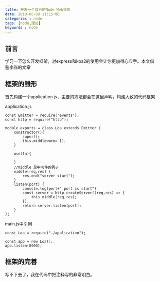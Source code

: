 ```yaml
---
title: 开发一个自己的Node Web框架
date: 2018-06-09 11:15:00
categories : node
tags: [node,理论]
keywords : node
---
```


## 前言
学习一下怎么开发框架，对express和koa2的使用会让你更加得心应手。本文借鉴李锴的文章

## 框架的雏形

首先构建一个application.js，主要的方法都会在这里声明，构建大致的代码框架

application.js

```
const Emitter = require('events');
const http = require("http");

module.exports = class Loa extends Emitter {
    constructor(){
        super();
        this.middleware= [];
    }

    use(fn){

    }
    //middle 是中间件的例子
    middle(req,res) {
        res.end("server start");
    }
    listen(port) {
        console.log(port+" port is start")
        const server = http.createServer((req,res) => {
            this.middle(req,res);
        });
        return server.listen(port);
    }
};

```
main.js中引用

```
const Loa = require("./application");

const app = new Loa();
app.listen(8000);

```

## 框架的完善

写不下去了，我在代码中把注释写的非常明白。



















